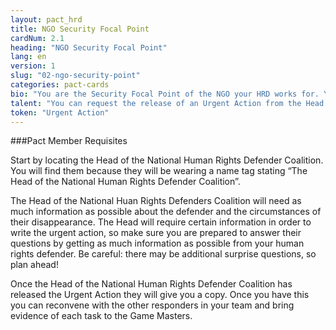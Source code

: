 ```yaml
---
layout: pact_hrd
title: NGO Security Focal Point
cardNum: 2.1
heading: "NGO Security Focal Point"
lang: en
version: 1
slug: "02-ngo-security-point"
categories: pact-cards
bio: "You are the Security Focal Point of the NGO your HRD works for. Your NGO is member of the National Human Rights Defenders Coalition. You are the main contact point when anyone in the organisation is facing a security situation, and you need to ensure a coordinated emergency response."
talent: "You can request the release of an Urgent Action from the Head of the National Human Rights Defenders Coalition."
token: "Urgent Action"
---
```

###Pact Member Requisites

Start by locating the Head of the National Human Rights Defender Coalition. You will find them because they will be wearing a name tag stating “The Head of the National Human Rights Defender Coalition”.

The Head of the National Huan Rights Defenders Coalition will need as much information as possible about the defender and the circumstances of their disappearance. The Head will require certain information in order to write the urgent action, so make sure you are prepared to answer their questions by getting as much information as possible from your human rights defender. Be careful: there may be additional surprise questions, so plan ahead!

Once the Head of the National Human Rights Defender Coalition has released the Urgent Action they will give you a copy. Once you have this you can reconvene with the other responders in your team and bring evidence of each task to the Game Masters.
